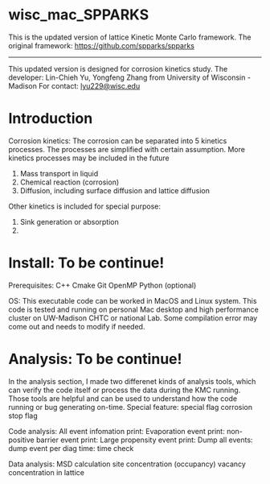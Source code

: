 # wisc_mac_SPPARKS

This is the updated version of lattice Kinetic Monte Carlo framework.
The original framework: https://github.com/spparks/spparks

---------------------------------------------------------------------
This updated version is designed for corrosion kinetics study.
The developer: Lin-Chieh Yu, Yongfeng Zhang from University of Wisconsin - Madison
For contact: lyu229@wisc.edu

# Introduction
  Corrosion kinetics:
  The corrosion can be separated into 5 kinetics processes. The processes are simplified with certain assumption.
  More kinetics processes may be included in the future
  1. Mass transport in liquid
  2. Chemical reaction (corrosion)
  3. Diffusion, including surface diffusion and lattice diffusion


  Other kinetics is included for special purpose:
  1. Sink generation or absorption
  2. 


# Install: To be continue!
Prerequisites:
  C++
  Cmake
  Git
  OpenMP
  Python (optional)

OS:
  This executable code can be worked in MacOS and Linux system.
  This code is tested and running on personal Mac desktop and high performance cluster on UW-Madison CHTC or national Lab.
  Some compilation error may come out and needs to modify if needed.

# Analysis: To be continue!
In the analysis section, I made two differenet kinds of analysis tools, which can verify the code itself or process the data during the KMC running.
Those tools are helpful and can be used to understand how the code running or bug generating on-time.
Special feature: special flag
  corrosion stop flag
  

Code analysis:
  All event infomation print:
  Evaporation event print:
  non-positive barrier event print:
  Large propensity event print:
  Dump all events:
  dump event per diag time:
  time check
  
Data analysis:
  MSD calculation
  site concentration (occupancy)
  vacancy concentration in lattice



